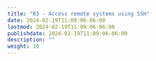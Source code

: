 ```yaml
---
title: "03 - Access remote systems using SSH"
date: 2024-02-19T11:09:06-06:00
lastmod: 2024-02-19T11:09:06-06:00
publishdate: 2024-02-19T11:09:06-06:00
description: ""
weight: 10
---
```

